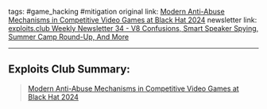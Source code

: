 tags: #game_hacking #mitigation
original link:  [Modern Anti-Abuse Mechanisms in Competitive Video Games at Black Hat 2024](https://dustri.org/b/modern-anti-abuse-mechanisms-in-competitive-video-games-at-black-hat-2024.html?ref=blog.exploits.club)
newsletter link: [exploits.club Weekly Newsletter 34 - V8 Confusions, Smart Speaker Spying, Summer Camp Round-Up, And More](https://blog.exploits.club/exploits-club-weekly-newsletter-34-v8-confusions-smart-speaker-spying-summer-camp-round-up-and-more-2/)

---
## Exploits Club Summary:
> [Modern Anti-Abuse Mechanisms in Competitive Video Games at Black Hat 2024](https://dustri.org/b/modern-anti-abuse-mechanisms-in-competitive-video-games-at-black-hat-2024.html?ref=blog.exploits.club)